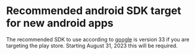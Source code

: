# Recommended android SDK target for new android apps

The recommended SDK to use according to [google] is version 33 if you are targeting the play store. Starting August 31, 2023 this will be required.

[google]: https://developer.android.com/google/play/requirements/target-sdk
